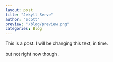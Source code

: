 ```yaml
---
layout: post
title: "Jekyll Serve"
author: "Scott"
preview: "/blog/preview.png"
categories: Blog
---
```



<p>This is a post. I will be changing this text, in time. <br /><br />
but not right now though.</p>
